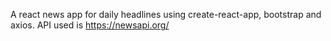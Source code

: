 A react news app for daily headlines using create-react-app, bootstrap and axios. API used is https://newsapi.org/

